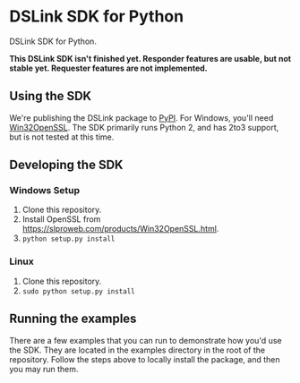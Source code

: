 # DSLink SDK for Python

DSLink SDK for Python.

**This DSLink SDK isn't finished yet. Responder features are usable, but not stable yet. Requester features are not implemented.**

## Using the SDK
We're publishing the DSLink package to [PyPI](https://pypi.python.org/pypi/dslink).
For Windows, you'll need [Win32OpenSSL](https://slproweb.com/products/Win32OpenSSL.html).
The SDK primarily runs Python 2, and has 2to3 support, but is not tested at this time.

## Developing the SDK

### Windows Setup

1. Clone this repository.
2. Install OpenSSL from https://slproweb.com/products/Win32OpenSSL.html.
3. ```python setup.py install```

### Linux

1. Clone this repository.
2. ```sudo python setup.py install```

## Running the examples

There are a few examples that you can run to demonstrate how you'd use the SDK. They are located in the examples directory in the root of the repository.
Follow the steps above to locally install the package, and then you may run them.
